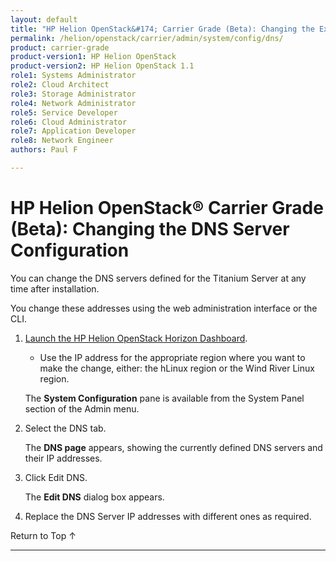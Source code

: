 ```yaml
---
layout: default
title: "HP Helion OpenStack&#174; Carrier Grade (Beta): Changing the External Network IP Configuration"
permalink: /helion/openstack/carrier/admin/system/config/dns/
product: carrier-grade
product-version1: HP Helion OpenStack
product-version2: HP Helion OpenStack 1.1
role1: Systems Administrator 
role2: Cloud Architect 
role3: Storage Administrator 
role4: Network Administrator 
role5: Service Developer 
role6: Cloud Administrator 
role7: Application Developer 
role8: Network Engineer 
authors: Paul F

---
```

<!--UNDER REVISION-->

<script>

function PageRefresh {
onLoad="window.refresh"
}

PageRefresh();

</script>

<!-- <p style="font-size: small;"> <a href="/helion/openstack/carrier/services/imaging/overview/">&#9664; PREV</a> | <a href="/helion/openstack/carrier/services/overview/">&#9650; UP</a> | <a href="/helion/openstack/carrier/services/object/overview/"> NEXT &#9654</a> </p> -->

# HP Helion OpenStack&#174; Carrier Grade (Beta): Changing the DNS Server Configuration #

<!-- modeled after Wind River Admin Guide -->

You can change the DNS servers defined for the Titanium Server at any time after installation.

You change these addresses using the web administration interface or the CLI.

1. [Launch the HP Helion OpenStack Horizon Dashboard](/helion/openstack/carrier/dashboard/login/).

	* Use the IP address for the appropriate region where you want to make the change, either: the hLinux region or the Wind River Linux region.

	The **System Configuration** pane is available from the System Panel section of the Admin menu.

2. Select the DNS tab.

	The **DNS page** appears, showing the currently defined DNS servers and their IP addresses.

3. Click Edit DNS.

	The **Edit DNS** dialog box appears.

4. Replace the DNS Server IP addresses with different ones as required.

 <a href="#top" style="padding:14px 0px 14px 0px; text-decoration: none;"> Return to Top &#8593; </a>

----
